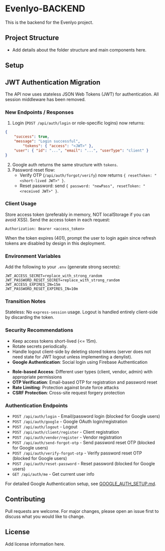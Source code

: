 # Evenlyo-BACKEND

This is the backend for the Evenlyo project.

## Project Structure

- Add details about the folder structure and main components here.

## Setup


## JWT Authentication Migration

The API now uses stateless JSON Web Tokens (JWT) for authentication. All session middleware has been removed.

### New Endpoints / Responses

1. Login (`POST /api/auth/login` or role-specific logins) now returns:
```json
{
	"success": true,
	"message": "Login successful",
		"tokens": { "access": "<JWT>" },
	"user": { "id": "...", "email": "...", "userType": "client" }
}
```
2. Google auth returns the same structure with `tokens`.
3. Password reset flow:
	 - Verify OTP (`/api/auth/forgot/verify`) now returns `{ resetToken: "<short-lived JWT>" }`.
	 - Reset password: send `{ password: "newPass", resetToken: "<received JWT>" }`.

### Client Usage

Store access token (preferably in memory, NOT localStorage if you can avoid XSS). Send the access token in each request:

```
Authorization: Bearer <access_token>
```

When the token expires (401), prompt the user to login again since refresh tokens are disabled by design in this deployment.

### Environment Variables

Add the following to your `.env` (generate strong secrets):

```
JWT_ACCESS_SECRET=replace_with_strong_random
JWT_PASSWORD_RESET_SECRET=replace_with_strong_random
JWT_ACCESS_EXPIRES_IN=15m
JWT_PASSWORD_RESET_EXPIRES_IN=10m
```

### Transition Notes

Stateless: No `express-session` usage. Logout is handled entirely client-side by discarding the token.

### Security Recommendations

- Keep access tokens short-lived (<= 15m).
- Rotate secrets periodically.
- Handle logout client-side by deleting stored tokens (server does not need state for JWT logout unless implementing a denylist).
- **Google Authentication**: Social login using Firebase Authentication
<!-- Session Management feature removed after JWT migration -->
- **Role-based Access**: Different user types (client, vendor, admin) with appropriate permissions
- **OTP Verification**: Email-based OTP for registration and password reset
- **Rate Limiting**: Protection against brute force attacks
- **CSRF Protection**: Cross-site request forgery protection

### Authentication Endpoints

- `POST /api/auth/login` - Email/password login (blocked for Google users)
- `POST /api/auth/google` - Google OAuth login/registration
- `POST /api/auth/logout` - Logout
- `POST /api/auth/client/register` - Client registration
- `POST /api/auth/vendor/register` - Vendor registration
- `POST /api/auth/send-forgot-otp` - Send password reset OTP (blocked for Google users)
- `POST /api/auth/verify-forgot-otp` - Verify password reset OTP (blocked for Google users)
- `POST /api/auth/reset-password` - Reset password (blocked for Google users)
- `GET /api/auth/me` - Get current user info

For detailed Google Authentication setup, see [GOOGLE_AUTH_SETUP.md](GOOGLE_AUTH_SETUP.md).

## Contributing

Pull requests are welcome. For major changes, please open an issue first to discuss what you would like to change.

## License

Add license information here.
